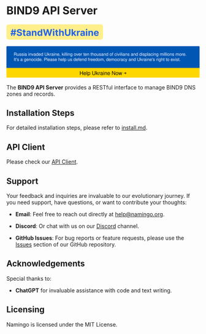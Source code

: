 # BIND9 API Server

[![StandWithUkraine](https://raw.githubusercontent.com/vshymanskyy/StandWithUkraine/main/badges/StandWithUkraine.svg)](https://github.com/vshymanskyy/StandWithUkraine/blob/main/docs/README.md)

[![SWUbanner](https://raw.githubusercontent.com/vshymanskyy/StandWithUkraine/main/banner2-direct.svg)](https://github.com/vshymanskyy/StandWithUkraine/blob/main/docs/README.md)

The **BIND9 API Server** provides a RESTful interface to manage BIND9 DNS zones and records.

## Installation Steps

For detailed installation steps, please refer to [install.md](install.md).

## API Client

Please check our [API Client](https://github.com/getnamingo/bind9-api-client).

## Support

Your feedback and inquiries are invaluable to our evolutionary journey. If you need support, have questions, or want to contribute your thoughts:

- **Email**: Feel free to reach out directly at [help@namingo.org](mailto:help@namingo.org).

- **Discord**: Or chat with us on our [Discord](https://discord.gg/97R9VCrWgc) channel.
  
- **GitHub Issues**: For bug reports or feature requests, please use the [Issues](https://github.com/getnamingo/bind9-api-server/issues) section of our GitHub repository.

## Acknowledgements

Special thanks to:
- **ChatGPT** for invaluable assistance with code and text writing.

## Licensing

Namingo is licensed under the MIT License.